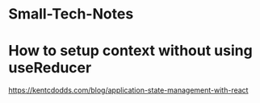 # Small-Tech-Notes

# How to setup context without using useReducer
https://kentcdodds.com/blog/application-state-management-with-react
